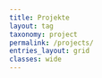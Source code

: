 ```yaml
---
title: Projekte
layout: tag
taxonomy: project
permalink: /projects/
entries_layout: grid
classes: wide
---
```


